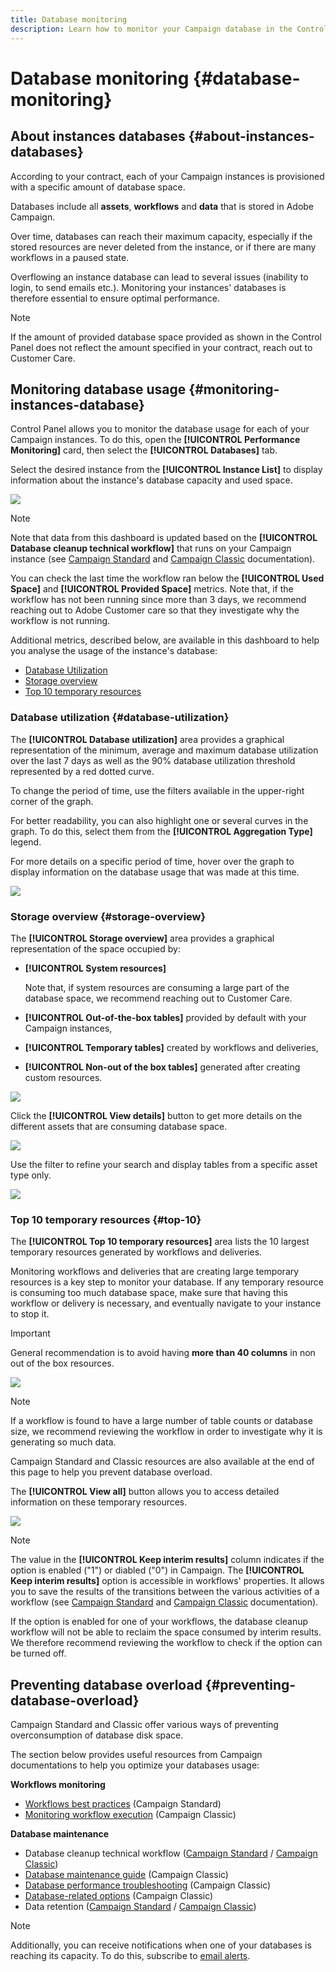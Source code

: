 ```yaml
---
title: Database monitoring
description: Learn how to monitor your Campaign database in the Control Panel
---
```


# Database monitoring {#database-monitoring}

## About instances databases {#about-instances-databases}

According to your contract, each of your Campaign instances is provisioned with a specific amount of database space.

Databases include all **assets**, **workflows** and **data** that is stored in Adobe Campaign.

Over time, databases can reach their maximum capacity, especially if the stored resources are never deleted from the instance, or if there are many workflows in a paused state.

Overflowing an instance database can lead to several issues (inability to login, to send emails etc.). Monitoring your instances' databases is therefore essential to ensure optimal performance.

>[!NOTE]
>
>If the amount of provided database space provided as shown in the Control Panel does not reflect the amount specified in your contract, reach out to Customer Care.

## Monitoring database usage {#monitoring-instances-database}

Control Panel allows you to monitor the database usage for each of your Campaign instances. To do this, open the **[!UICONTROL Performance Monitoring]** card, then select the **[!UICONTROL Databases]** tab.

Select the desired instance from the **[!UICONTROL Instance List]** to display information about the instance's database capacity and used space.

![](assets/databases_dashboard.png)

>[!NOTE]
>
>Note that data from this dashboard is updated based on the **[!UICONTROL Database cleanup technical workflow]** that runs on your Campaign instance (see [Campaign Standard](https://docs.adobe.com/help/en/campaign-standard/using/administrating/application-settings/technical-workflows.html#list-of-technical-workflows) and [Campaign Classic](https://docs.adobe.com/help/en/campaign-classic/using/monitoring-campaign-classic/data-processing/database-cleanup-workflow.html) documentation).
>
>You can check the last time the workflow ran below the **[!UICONTROL Used Space]** and **[!UICONTROL Provided Space]** metrics. Note that, if the workflow has not been running since more than 3 days, we recommend reaching out to Adobe Customer care so that they investigate why the workflow is not running.

Additional metrics, described below, are available in this dashboard to help you analyse the usage of the instance's database:

* [Database Utilization](../../performance-monitoring/using/database-monitoring.md#database-utilization)
* [Storage overview](../../performance-monitoring/using/database-monitoring.md#storage-overview)
* [Top 10 temporary resources](../../performance-monitoring/using/database-monitoring.md#top-10)

### Database utilization {#database-utilization}

The **[!UICONTROL Database utilization]** area provides a graphical representation of the minimum, average and maximum database utilization over the last 7 days as well as the 90% database utilization threshold represented by a red dotted curve.

To change the period of time, use the filters available in the upper-right corner of the graph.

For better readability, you can also highlight one or several curves in the graph. To do this, select them from the  **[!UICONTROL Aggregation Type]** legend.

For more details on a specific period of time, hover over the graph to display information on the database usage that was made at this time.

![](assets/databases_dashboard_detail.png)

### Storage overview {#storage-overview}

The **[!UICONTROL Storage overview]** area provides a graphical representation of the space occupied by:

* **[!UICONTROL System resources]**

    Note that, if system resources are consuming a large part of the database space, we recommend reaching out to Customer Care.

* **[!UICONTROL Out-of-the-box tables]** provided by default with your Campaign instances,
* **[!UICONTROL Temporary tables]** created by workflows and deliveries,
* **[!UICONTROL Non-out of the box tables]** generated after creating custom resources.

![](assets/database-storage-overview.png)

Click the **[!UICONTROL View details]** button to get more details on the different assets that are consuming database space.

![](assets/database-storage-details.png)

Use the filter to refine your search and display tables from a specific asset type only. 

![](assets/database-storage-overview-filter.png)

### Top 10 temporary resources {#top-10}

The **[!UICONTROL Top 10 temporary resources]** area lists the 10 largest temporary resources generated by workflows and deliveries.

Monitoring workflows and deliveries that are creating large temporary resources is a key step to monitor your database. If any temporary resource is consuming too much database space, make sure that having this workflow or delivery is necessary, and eventually navigate to your instance to stop it.

>[!IMPORTANT]
>
>General recommendation is to avoid having **more than 40 columns** in non out of the box resources.

![](assets/database-top10.png)

>[!NOTE]
>
>If a workflow is found to have a large number of table counts or database size, we recommend reviewing the workflow in order to investigate why it is generating so much data.
>
>Campaign Standard and Classic resources are also available at the end of this page to help you prevent database overload.

The **[!UICONTROL View all]** button allows you to access detailed information on these temporary resources.  

![](assets/database-top10-view.png)

>[!NOTE]
>
>The value in the **[!UICONTROL Keep interim results]** column indicates if the option is enabled ("1") or diabled ("0") in Campaign. The **[!UICONTROL Keep interim results]** option is accessible in workflows' properties. It allows you to save the results of the transitions between the various activities of a workflow (see [Campaign Standard](https://docs.adobe.com/content/help/en/campaign-standard/using/managing-processes-and-data/executing-a-workflow/managing-execution-options.html) and [Campaign Classic](https://docs.adobe.com/content/help/en/campaign-classic/using/automating-with-workflows/general-operation/workflow-best-practices.html#logs) documentation).
>
>If the option is enabled for one of your workflows, the database cleanup workflow will not be able to reclaim the space consumed by interim results. We therefore recommend reviewing the workflow to check if the option can be turned off.

## Preventing database overload {#preventing-database-overload}

Campaign Standard and Classic offer various ways of preventing overconsumption of database disk space.

The section below provides useful resources from Campaign documentations to help you optimize your databases usage:

**Workflows monitoring**

* [Workflows best practices](https://docs.adobe.com/content/help/en/campaign-standard/using/managing-processes-and-data/workflow-general-operation/best-practices-workflows.html) (Campaign Standard)
* [Monitoring workflow execution](https://docs.adobe.com/help/en/campaign-classic/using/automating-with-workflows/monitoring-workflows/monitoring-workflow-execution.html) (Campaign Classic)

**Database maintenance**

* Database cleanup technical workflow ([Campaign Standard](https://docs.adobe.com/help/en/campaign-standard/using/administrating/application-settings/technical-workflows.html#list-of-technical-workflows) / [Campaign Classic](https://docs.adobe.com/help/en/campaign-classic/using/monitoring-campaign-classic/data-processing/database-cleanup-workflow.html))
* [Database maintenance guide](https://docs.adobe.com/content/help/en/campaign-classic/using/monitoring-campaign-classic/database-maintenance/recommendations.html) (Campaign Classic)
* [Database performance troubleshooting](https://docs.adobe.com/content/help/en/campaign-classic/using/monitoring-campaign-classic/troubleshooting/database-performances.html) (Campaign Classic)
* [Database-related options](https://docs.adobe.com/help/en/campaign-classic/using/installing-campaign-classic/appendices/configuring-campaign-options.html#database) (Campaign Classic)
* Data retention ([Campaign Standard](https://docs.adobe.com/help/en/campaign-standard/using/administrating/application-settings/data-retention.html) / [Campaign Classic](https://docs.adobe.com/help/en/campaign-classic/using/configuring-campaign-classic/data-model/data-model-best-practices.html#data-retention))

>[!NOTE]
>
>Additionally, you can receive notifications when one of your databases is reaching its capacity. To do this, subscribe to [email alerts](../../performance-monitoring/using/email-alerting.md).
